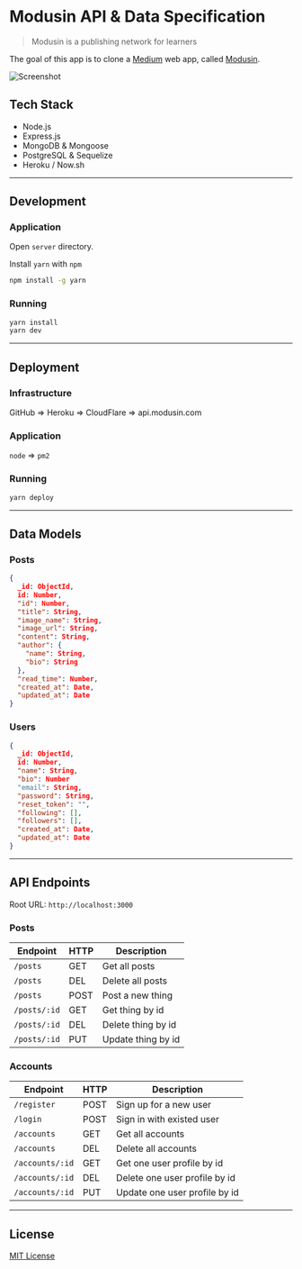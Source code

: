 # Modusin API & Data Specification

> Modusin is a publishing network for learners

The goal of this app is to clone a [Medium](https://medium.com) web app, called [Modusin](https://modusin.com).

![Screenshot](./screenshot.png)

## Tech Stack

- Node.js
- Express.js
- MongoDB & Mongoose
- PostgreSQL & Sequelize
- Heroku / Now.sh

--------------------------------------------------------------------------------

## Development

### Application

Open `server` directory.

Install `yarn` with `npm`

```sh
npm install -g yarn
```

### Running

```sh
yarn install
yarn dev
```

--------------------------------------------------------------------------------

## Deployment

### Infrastructure

GitHub => Heroku => CloudFlare => api.modusin.com

### Application

`node` => `pm2`

### Running

```sh
yarn deploy
```

--------------------------------------------------------------------------------

## Data Models

### Posts

```json
{
  _id: ObjectId,
  id: Number,
  "id": Number,
  "title": String,
  "image_name": String,
  "image_url": String,
  "content": String,
  "author": {
    "name": String,
    "bio": String
  },
  "read_time": Number,
  "created_at": Date,
  "updated_at": Date
}
```

### Users

```json
{
  _id: ObjectId,
  id: Number,
  "name": String,
  "bio": Number
  "email": String,
  "password": String,
  "reset_token": "",
  "following": [],
  "followers": [],
  "created_at": Date,
  "updated_at": Date
}
```

--------------------------------------------------------------------------------

## API Endpoints

Root URL: `http://localhost:3000`

### Posts

| Endpoint     | HTTP | Description |
|--------------|------|-------------|
| `/posts`     | GET  | Get all posts
| `/posts`     | DEL  | Delete all posts
| `/posts`     | POST | Post a new thing
| `/posts/:id` | GET  | Get thing by id
| `/posts/:id` | DEL  | Delete thing by id
| `/posts/:id` | PUT  | Update thing by id

### Accounts

| Endpoint        | HTTP | Description |
|-----------------|------|-------------|
| `/register`     | POST | Sign up for a new user
| `/login`        | POST | Sign in with existed user
| `/accounts`     | GET  | Get all accounts
| `/accounts`     | DEL  | Delete all accounts
| `/accounts/:id` | GET  | Get one user profile by id
| `/accounts/:id` | DEL  | Delete one user profile by id
| `/accounts/:id` | PUT  | Update one user profile by id

--------------------------------------------------------------------------------

## License

[MIT License](./LICENSE)
